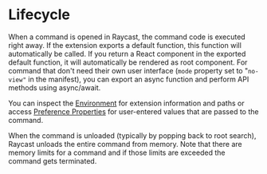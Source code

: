 # Lifecycle

When a command is opened in Raycast, the command code is executed right away. If the extension exports a default function, this function will automatically be called. If you return a React component in the exported default function, it will automatically be rendered as root component. For command that don't need their own user interface (`mode` property set to "`no-view"` in the manifest), you can export an async function and perform API methods using async/await.

You can inspect the [Environment](../api-reference/environment.md) for extension information and paths or access [Preference Properties](../api-reference/preferences.md) for user-entered values that are passed to the command.

When the command is unloaded (typically by popping back to root search), Raycast unloads the entire command from memory. Note that there are memory limits for a command and if those limits are exceeded the command gets terminated.
